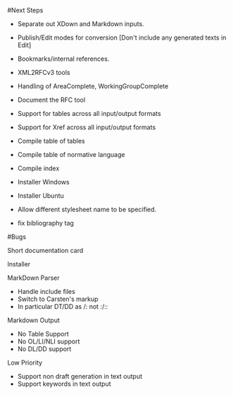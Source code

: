 ﻿#Next Steps

* Separate out XDown and Markdown inputs.

* Publish/Edit modes for conversion [Don't include any generated texts in Edit]

* Bookmarks/internal references.

* XML2RFCv3 tools

* Handling of AreaComplete, WorkingGroupComplete

* Document the RFC tool

* Support for tables across all input/output formats

* Support for Xref across all input/output formats

* Compile table of tables

* Compile table of normative language

* Compile index

* Installer Windows

* Installer Ubuntu

* Allow different stylesheet name to be specified.

* fix bibliography tag

#Bugs




Short documentation card

Installer

MarkDown Parser

* Handle include files
* Switch to Carsten's markup
* In particular DT/DD as /: not :/::

Markdown Output

* No Table Support
* No OL/LI/NLI support
* No DL/DD support

Low Priority

* Support non draft generation in text output
* Support keywords in text output
